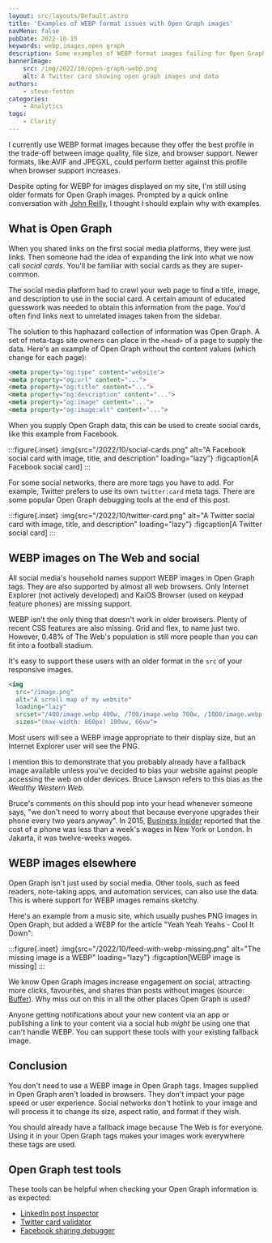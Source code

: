 ```yaml
---
layout: src/layouts/Default.astro
title: 'Examples of WEBP format issues with Open Graph images'
navMenu: false
pubDate: 2022-10-15
keywords: webp,images,open graph
description: Some examples of WEBP format images failing for Open Graph uses and what to do to fix it.
bannerImage:
    src: /img/2022/10/open-graph-webp.png
    alt: A Twitter card showing open graph images and data
authors:
    - steve-fenton
categories:
    - Analytics
tags:
    - Clarity
---
```


I currently use WEBP format images because they offer the best profile in the trade-off between image quality, file size, and browser support. Newer formats, like AVIF and JPEGXL, could perform better against this profile when browser support increases.

Despite opting for WEBP for images displayed on my site, I'm still using older formats for Open Graph images. Prompted by a quick online conversation with [John Reilly](https://blog.johnnyreilly.com/), I thought I should explain why with examples.

## What is Open Graph

When you shared links on the first social media platforms, they were just links. Then someone had the idea of expanding the link into what we now call *social cards*. You'll be familiar with social cards as they are super-common.

The social media platform had to crawl your web page to find a title, image, and description to use in the social card. A certain amount of educated guesswork was needed to obtain this information from the page. You'd often find links next to unrelated images taken from the sidebar.

The solution to this haphazard collection of information was Open Graph. A set of meta-tags site owners can place in the `<head>` of a page to supply the data. Here's an example of Open Graph without the content values (which change for each page):

```html
<meta property="og:type" content="website">
<meta property="og:url" content="...">
<meta property="og:title" content="...">
<meta property="og:description" content="...">
<meta property="og:image" content="...">
<meta property="og:image:alt" content="...">
```

When you supply Open Graph data, this can be used to create social cards, like this example from Facebook.

:::figure{.inset}
:img{src="/2022/10/social-cards.png" alt="A Facebook social card with image, title, and description" loading="lazy"}
:figcaption[A Facebook social card]
:::

For some social networks, there are more tags you have to add. For example, Twitter prefers to use its own `twitter:card` meta tags. There are some popular Open Graph debugging tools at the end of this post.

:::figure{.inset}
:img{src="/2022/10/twitter-card.png" alt="A Twitter social card with image, title, and description" loading="lazy"}
:figcaption[A Twitter social card]
:::

## WEBP images on The Web and social

All social media's household names support WEBP images in Open Graph tags. They are also supported by almost all web browsers. Only Internet Explorer (not actively developed) and KaiOS Browser (used on keypad feature phones) are missing support.

WEBP isn't the only thing that doesn't work in older browsers. Plenty of recent CSS features are also missing. Grid and flex, to name just two. However, 0.48% of The Web's population is still more people than you can fit into a football stadium.

It's easy to support these users with an older format in the `src` of your responsive images.

```html
<img
  src="/image.png"
  alt="A scroll map of my website"
  loading="lazy"
  srcset="/400/image.webp 400w, /700/image.webp 700w, /1000/image.webp, 1000w"
  sizes="(max-width: 860px) 100vw, 66vw">
```

Most users will see a WEBP image appropriate to their display size, but an Internet Explorer user will see the PNG.

I mention this to demonstrate that you probably already have a fallback image available unless you've decided to bias your website against people accessing the web on older devices. Bruce Lawson refers to this bias as the <em>Wealthy Western Web</em>.

Bruce's comments on this should pop into your head whenever someone says, "we don't need to worry about that because everyone upgrades their phone every two years anyway". In 2015, [Business Insider](https://www.businessinsider.com/iphone-price-vs-average-hourly-wage-worldwide-2015-9) reported that the cost of a phone was less than a week's wages in New York or London. In Jakarta, it was twelve-weeks wages.

## WEBP images elsewhere

Open Graph isn't just used by social media. Other tools, such as feed readers, note-taking apps, and automation services, can also use the data. This is where support for WEBP images remains sketchy.

Here's an example from a music site, which usually pushes PNG images in Open Graph, but added a WEBP for the article "Yeah Yeah Yeahs - Cool It Down":

:::figure{.inset}
:img{src="/2022/10/feed-with-webp-missing.png" alt="The missing image is a WEBP" loading="lazy"}
:figcaption[WEBP image is missing]
:::

We know Open Graph images increase engagement on social, attracting more clicks, favourites, and shares than posts without images (source: [Buffer](https://buffer.com/resources/the-power-of-twitters-new-expanded-images-and-how-to-make-the-most-of-it/)). Why miss out on this in all the other places Open Graph is used?

Anyone getting notifications about your new content via an app or publishing a link to your content via a social hub <em>might</em> be using one that can't handle WEBP. You can support these tools with your existing fallback image.

## Conclusion

You don't need to use a WEBP image in Open Graph tags. Images supplied in Open Graph aren't loaded in browsers. They don't impact your page speed or user experience. Social networks don't hotlink to your image and will process it to change its size, aspect ratio, and format if they wish.

You should already have a fallback image because The Web is for everyone. Using it in your Open Graph tags makes your images work everywhere these tags are used.

## Open Graph test tools

These tools can be helpful when checking your Open Graph information is as expected:

- [LinkedIn post inspector](https://www.linkedin.com/post-inspector/)
- [Twitter card validator](https://cards-dev.twitter.com/validator)
- [Facebook sharing debugger](https://developers.facebook.com/tools/debug/)